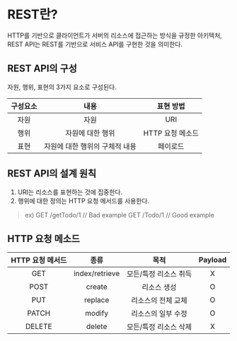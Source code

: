 # REST란?

HTTP를 기반으로 클라이언트가 서버의 리소스에 접근하는 방식을 규정한 아키텍처, REST API는 REST를 기반으로 서비스 API를 구현한 것을 의미한다.

## REST API의 구성

자원, 행위, 표현의 3가지 요소로 구성된다.

| 구성요소 |              내용              |    표현 방법     |
| :------: | :----------------------------: | :--------------: |
|   자원   |              자원              |       URI        |
|   행위   |        자원에 대한 행위        | HTTP 요청 메소드 |
|   표현   | 자원에 대한 행위의 구체적 내용 |     페이로드     |

## REST API의 설계 원칙

1. URI는 리소스를 표현하는 것에 집중한다.
2. 행위에 대한 정의는 HTTP 요청 메서드를 사용한다.

> ex)
> GET /getTodo/1 // Bad example
> GET /Todo/1 // Good example

## HTTP 요청 메소드

| HTTP 요청 메서드 |      종류      |         목적          | Payload |
| :--------------: | :------------: | :-------------------: | :-----: |
|       GET        | index/retrieve | 모든/특정 리소스 취득 |    X    |
|       POST       |     create     |      리소스 생성      |    O    |
|       PUT        |    replace     |  리소스의 전체 교체   |    O    |
|      PATCH       |     modify     |  리소스의 일부 수정   |    O    |
|      DELETE      |     delete     | 모든/특정 리소스 삭제 |    X    |
